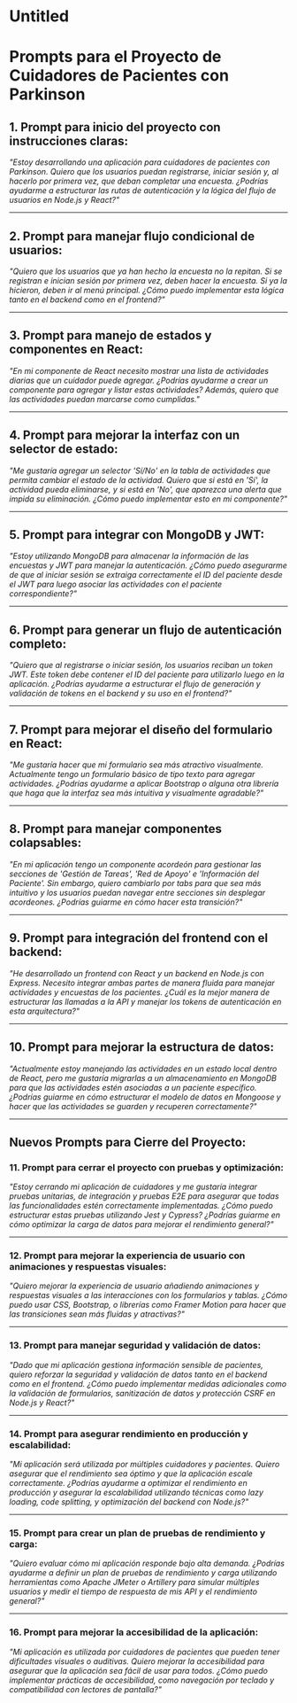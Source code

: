 # Untitled

# Prompts para el Proyecto de Cuidadores de Pacientes con Parkinson

## 1. **Prompt para inicio del proyecto con instrucciones claras**:

*"Estoy desarrollando una aplicación para cuidadores de pacientes con Parkinson. Quiero que los usuarios puedan registrarse, iniciar sesión y, al hacerlo por primera vez, que deban completar una encuesta. ¿Podrías ayudarme a estructurar las rutas de autenticación y la lógica del flujo de usuarios en Node.js y React?"*

---

## 2. **Prompt para manejar flujo condicional de usuarios**:

*"Quiero que los usuarios que ya han hecho la encuesta no la repitan. Si se registran e inician sesión por primera vez, deben hacer la encuesta. Si ya la hicieron, deben ir al menú principal. ¿Cómo puedo implementar esta lógica tanto en el backend como en el frontend?"*

---

## 3. **Prompt para manejo de estados y componentes en React**:

*"En mi componente de React necesito mostrar una lista de actividades diarias que un cuidador puede agregar. ¿Podrías ayudarme a crear un componente para agregar y listar estas actividades? Además, quiero que las actividades puedan marcarse como cumplidas."*

---

## 4. **Prompt para mejorar la interfaz con un selector de estado**:

*"Me gustaría agregar un selector 'Sí/No' en la tabla de actividades que permita cambiar el estado de la actividad. Quiero que si está en 'Sí', la actividad pueda eliminarse, y si está en 'No', que aparezca una alerta que impida su eliminación. ¿Cómo puedo implementar esto en mi componente?"*

---

## 5. **Prompt para integrar con MongoDB y JWT**:

*"Estoy utilizando MongoDB para almacenar la información de las encuestas y JWT para manejar la autenticación. ¿Cómo puedo asegurarme de que al iniciar sesión se extraiga correctamente el ID del paciente desde el JWT para luego asociar las actividades con el paciente correspondiente?"*

---

## 6. **Prompt para generar un flujo de autenticación completo**:

*"Quiero que al registrarse o iniciar sesión, los usuarios reciban un token JWT. Este token debe contener el ID del paciente para utilizarlo luego en la aplicación. ¿Podrías ayudarme a estructurar el flujo de generación y validación de tokens en el backend y su uso en el frontend?"*

---

## 7. **Prompt para mejorar el diseño del formulario en React**:

*"Me gustaría hacer que mi formulario sea más atractivo visualmente. Actualmente tengo un formulario básico de tipo texto para agregar actividades. ¿Podrías ayudarme a aplicar Bootstrap o alguna otra librería que haga que la interfaz sea más intuitiva y visualmente agradable?"*

---

## 8. **Prompt para manejar componentes colapsables**:

*"En mi aplicación tengo un componente acordeón para gestionar las secciones de 'Gestión de Tareas', 'Red de Apoyo' e 'Información del Paciente'. Sin embargo, quiero cambiarlo por tabs para que sea más intuitivo y los usuarios puedan navegar entre secciones sin desplegar acordeones. ¿Podrías guiarme en cómo hacer esta transición?"*

---

## 9. **Prompt para integración del frontend con el backend**:

*"He desarrollado un frontend con React y un backend en Node.js con Express. Necesito integrar ambas partes de manera fluida para manejar actividades y encuestas de los pacientes. ¿Cuál es la mejor manera de estructurar las llamadas a la API y manejar los tokens de autenticación en esta arquitectura?"*

---

## 10. **Prompt para mejorar la estructura de datos**:

*"Actualmente estoy manejando las actividades en un estado local dentro de React, pero me gustaría migrarlas a un almacenamiento en MongoDB para que las actividades estén asociadas a un paciente específico. ¿Podrías guiarme en cómo estructurar el modelo de datos en Mongoose y hacer que las actividades se guarden y recuperen correctamente?"*

---

## Nuevos Prompts para Cierre del Proyecto:

### 11. **Prompt para cerrar el proyecto con pruebas y optimización**:

*"Estoy cerrando mi aplicación de cuidadores y me gustaría integrar pruebas unitarias, de integración y pruebas E2E para asegurar que todas las funcionalidades estén correctamente implementadas. ¿Cómo puedo estructurar estas pruebas utilizando Jest y Cypress? ¿Podrías guiarme en cómo optimizar la carga de datos para mejorar el rendimiento general?"*

---

### 12. **Prompt para mejorar la experiencia de usuario con animaciones y respuestas visuales**:

*"Quiero mejorar la experiencia de usuario añadiendo animaciones y respuestas visuales a las interacciones con los formularios y tablas. ¿Cómo puedo usar CSS, Bootstrap, o librerías como Framer Motion para hacer que las transiciones sean más fluidas y atractivas?"*

---

### 13. **Prompt para manejar seguridad y validación de datos**:

*"Dado que mi aplicación gestiona información sensible de pacientes, quiero reforzar la seguridad y validación de datos tanto en el backend como en el frontend. ¿Cómo puedo implementar medidas adicionales como la validación de formularios, sanitización de datos y protección CSRF en Node.js y React?"*

---

### 14. **Prompt para asegurar rendimiento en producción y escalabilidad**:

*"Mi aplicación será utilizada por múltiples cuidadores y pacientes. Quiero asegurar que el rendimiento sea óptimo y que la aplicación escale correctamente. ¿Podrías ayudarme a optimizar el rendimiento en producción y asegurar la escalabilidad utilizando técnicas como lazy loading, code splitting, y optimización del backend con Node.js?"*

---

### 15. **Prompt para crear un plan de pruebas de rendimiento y carga**:

*"Quiero evaluar cómo mi aplicación responde bajo alta demanda. ¿Podrías ayudarme a definir un plan de pruebas de rendimiento y carga utilizando herramientas como Apache JMeter o Artillery para simular múltiples usuarios y medir el tiempo de respuesta de mis API y el rendimiento general?"*

---

### 16. **Prompt para mejorar la accesibilidad de la aplicación**:

*"Mi aplicación es utilizada por cuidadores de pacientes que pueden tener dificultades visuales o auditivas. Quiero mejorar la accesibilidad para asegurar que la aplicación sea fácil de usar para todos. ¿Cómo puedo implementar prácticas de accesibilidad, como navegación por teclado y compatibilidad con lectores de pantalla?"*